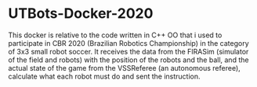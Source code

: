 # UTBots-Docker-2020

This docker is relative to the code written in C++ OO that i used to participate in CBR 2020 (Brazilian Robotics Championship) in the category of 3x3 small robot soccer. It receives the data from the FIRASim (simulator of the field and robots) with the position of the robots and the ball, and the actual state of the game from the VSSReferee (an autonomous referee), calculate what each robot must do and sent the instruction.
